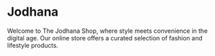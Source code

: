 # Jodhana
Welcome to The Jodhana Shop, where style meets convenience in the digital age. Our online store offers a curated selection of fashion and lifestyle products.
